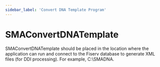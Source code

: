 ```yaml
---
sidebar_label: 'Convert DNA Template Program'
---
```


# SMAConvertDNATemplate

SMAConvertDNATemplate should be placed in the location where the application can run and connect to the Fiserv database to generate XML files (for DDI processing). For example, C:\SMADNA.